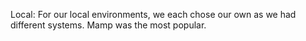Local:
For our local environments, we each chose our own as we had different systems. Mamp was the most popular.
